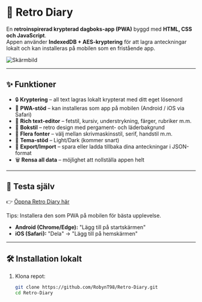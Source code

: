 
# 📖 Retro Diary

En **retroinspirerad krypterad dagboks-app (PWA)** byggd med **HTML, CSS och JavaScript**.  
Appen använder **IndexedDB + AES-kryptering** för att lagra anteckningar lokalt och kan installeras på mobilen som en fristående app.

![Skärmbild](docs/screenshot.png)

---

## ✨ Funktioner

- 🔒 **Kryptering** – all text lagras lokalt krypterat med ditt eget lösenord  
- 📱 **PWA-stöd** – kan installeras som app på mobilen (Android / iOS via Safari)  
- 📝 **Rich text-editor** – fetstil, kursiv, understrykning, färger, rubriker m.m.  
- 📖 **Bokstil** – retro design med pergament- och läderbakgrund  
- 🎨 **Flera fonter** – välj mellan skrivmaskinsstil, serif, handstil m.m.  
- 🌙 **Tema-stöd** – Light/Dark (kommer snart)  
- 💾 **Export/Import** – spara eller ladda tillbaka dina anteckningar i JSON-format  
- 🗑️ **Rensa all data** – möjlighet att nollställa appen helt  

---

## 🚀 Testa själv

👉 [Öppna Retro Diary här](https://robynt98.github.io/Retro-Diary/)  

Tips: Installera den som PWA på mobilen för bästa upplevelse.  
- **Android (Chrome/Edge):** "Lägg till på startskärmen"  
- **iOS (Safari):** "Dela" → "Lägg till på hemskärmen"

---

## 🛠 Installation lokalt

1. Klona repot:
   ```bash
   git clone https://github.com/RobynT98/Retro-Diary.git
   cd Retro-Diary
